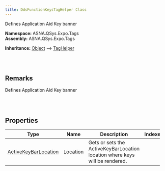 ```yaml
---
title: DdsFunctionKeysTagHelper Class
---
```


Defines Application Aid Key banner

**Namespace:** ASNA.QSys.Expo.Tags <br/>
**Assembly:** ASNA.QSys.Expo.Tags

**Inheritance:** [Object](https://docs.microsoft.com/en-us/dotnet/api/system.object) --> [TagHelper](https://docs.microsoft.com/en-us/dotnet/api/microsoft.aspnetcore.razor.taghelpers.taghelper)

<br>
<br>

## Remarks

Defines Application Aid Key banner

[//]: # ($$TODO: Complete the Remarks section.)

<br>
<br>

## Properties

| Type | Name | Description | Indexer
| --- | --- | --- | --- 
| [ActiveKeyBarLocation]($$TODO-ActiveKeyBarLocation.html) | Location | Gets or sets the ActiveKeyBarLocation location where keys will be rendered. | 

<br>
<br>

